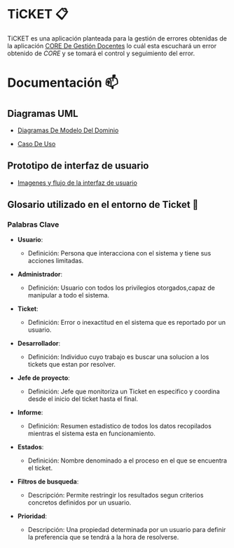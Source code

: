 # TiCKET 📋

TiCKET es una aplicación planteada para la gestión de errores obtenidas de la aplicación [CORE De Gestión Docentes](https://docs.google.com/document/d/1tl39Mc63dG-rrvzm6HefRJkQwja1MHEDdI8QwUgAqr0/edit?usp=sharing) lo cuál esta escuchará un error obtenido de *CORE* y se tomará el control y seguimiento del error. 

# Documentación 📫

## Diagramas UML
-  [Diagramas De Modelo Del Dominio](/modelosUML/DiagramasModeloDominio/README.md)

- [Caso De Uso](/modelosUML/CasosDeUsos/README.md)

## Prototipo de interfaz de usuario
- [Imagenes y flujo de la interfaz de usuario](/interfaces/README.md)

## Glosario utilizado en el entorno de Ticket 📑

### Palabras Clave

- **Usuario**: 
   - Definición: Persona que interacciona con el sistema y tiene sus acciones limitadas.

- **Administrador**: 
   - Definición: Usuario con todos los privilegios otorgados,capaz de manipular a todo el sistema.

- **Ticket**: 
   - Definición: Error o inexactitud en el sistema que es reportado por un usuario.
  
- **Desarrollador**: 
   - Definición: Individuo cuyo trabajo es buscar una solucion a los tickets que estan por resolver.

- **Jefe de proyecto**: 
   - Definición: Jefe que monitoriza un Ticket en especifico y coordina desde el inicio del ticket hasta el final.

- **Informe**: 
   - Definición: Resumen estadistico de todos los datos recopilados mientras el sistema esta en funcionamiento.
     
- **Estados**: 
   - Definición: Nombre denominado a el proceso en el que se encuentra el ticket.

- **Filtros de busqueda**: 
   - Descripción: Permite restringir los resultados segun criterios concretos definidos por un usuario.
 
- **Prioridad**: 
   - Descripción: Una propiedad determinada por un usuario para definir la preferencia que se tendrá a la hora de resolverse.

